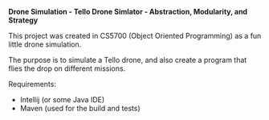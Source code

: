 **Drone Simulation - Tello Drone Simlator - Abstraction, Modularity, and Strategy**

This project was created in CS5700 (Object Oriented Programming) as a fun little drone simulation.

The purpose is to simulate a Tello drone, and also create a program that flies the drop on different missions.

Requirements:
* Intellij (or some Java IDE)
* Maven (used for the build and tests)
